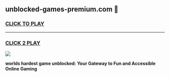 
## unblocked-games-premium.com 👋
<h3>
<a href="https://premium.freeplayer.one?title=unblocked-games-premium.com&ref=14F">CLICK TO PLAY</a></h3>
<hr>

<h3>
<a href="https://premium.freeplayer.one?title=unblocked-games-premium.com&ref=14F">CLICK 2 PLAY</a>
  
</h3>

<a href="https://premium.freeplayer.one?title=unblocked-games-premium.com&ref=12F/"><img src="https://clearcache.store/games.png"></a>


**worlds hardest game unblocked: Your Gateway to Fun and Accessible Online Gaming**
